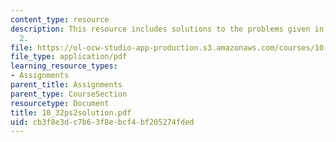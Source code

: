 ```yaml
---
content_type: resource
description: This resource includes solutions to the problems given in problem set
  2.
file: https://ol-ocw-studio-app-production.s3.amazonaws.com/courses/10-32-separation-processes-spring-2005/cb3f8e3dc7b63f8ebcf4bf205274fded_10_32ps2solution.pdf
file_type: application/pdf
learning_resource_types:
- Assignments
parent_title: Assignments
parent_type: CourseSection
resourcetype: Document
title: 10_32ps2solution.pdf
uid: cb3f8e3d-c7b6-3f8e-bcf4-bf205274fded
---
```

